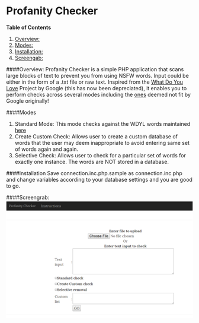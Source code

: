 # Profanity Checker
**Table of Contents** 
  1. [Overview:](#overview)
  2. [Modes:](#modes)
  3. [Installation:](#installation)
  4. [Screengab:](#screengrab)

####Overview:
Profanity Checker is a simple PHP application that scans large blocks of text to prevent you from using NSFW words. 
Input could be either in the form of a .txt file or raw text.
Inspired from the [What Do You Love](https://en.wikipedia.org/wiki/WDYL_(search_engine)) Project by Google (this has now been depreciated), it enables you to perform checks across several modes including the [ones](https://gist.github.com/jamiew/1112488) deemed not fit by Google originally!

####Modes
  1. Standard Mode: This mode checks against the WDYL words maintained [here](https://gist.github.com/jamiew/1112488)
  2. Create Custom Check: Allows user to create a custom database of words that the user may deem inappropriate to avoid entering same set of words again and again.
  3. Selective Check: Allows user to check for a particular set of words for exactly one instance. The words are NOT stored in a database.

####Installation 
  Save connection.inc.php.sample as connection.inc.php and change variables according to your database settings and you are good to go.

####Screengrab:
![](screengrab/screenshot.png?raw=true)


